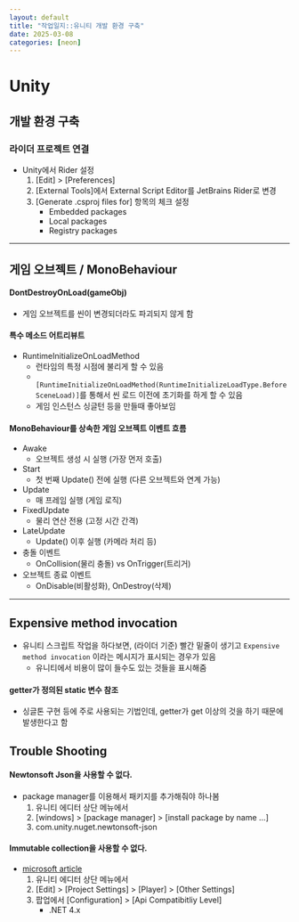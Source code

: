 ```yaml
---
layout: default
title: "작업일지::유니티 개발 환경 구축"
date: 2025-03-08
categories: [neon]
---
```


# Unity

## 개발 환경 구축
### 라이더 프로젝트 연결
- Unity에서 Rider 설정
    1. [Edit] > [Preferences]
    2. [External Tools]에서 External Script Editor를 JetBrains Rider로 변경
    3. [Generate .csproj files for] 항목의 체크 설정
        - Embedded packages
        - Local packages
        - Registry packages

---

## 게임 오브젝트 / MonoBehaviour
#### DontDestroyOnLoad(gameObj)
- 게임 오브젝트를 씬이 변경되더라도 파괴되지 않게 함

#### 특수 메소드 어트리뷰트
- RuntimeInitializeOnLoadMethod
    - 런타임의 특정 시점에 불리게 할 수 있음
    - ` [RuntimeInitializeOnLoadMethod(RuntimeInitializeLoadType.BeforeSceneLoad)]`를 통해서 씬 로드 이전에 초기화를 하게 할 수 있음
    - 게임 인스턴스 싱글턴 등을 만들때 좋아보임

#### MonoBehaviour를 상속한 게임 오브젝트 이벤트 흐름
- Awake
    - 오브젝트 생성 시 실행 (가장 먼저 호출)
- Start
    - 첫 번째 Update() 전에 실행 (다른 오브젝트와 연계 가능)
- Update
    - 매 프레임 실행 (게임 로직)
- FixedUpdate
    - 물리 연산 전용 (고정 시간 간격)
- LateUpdate
    - Update() 이후 실행 (카메라 처리 등)
- 충돌 이벤트
    - OnCollision(물리 충돌) vs OnTrigger(트리거)
- 오브젝트 종료 이벤트
    - OnDisable(비활성화), OnDestroy(삭제)

---

## Expensive method invocation
- 유니티 스크립트 작업을 하다보면, (라이더 기준) 빨간 밑줄이 생기고 `Expensive method invocation` 이라는 메시지가 표시되는 경우가 있음
    - 유니티에서 비용이 많이 들수도 있는 것들을 표시해줌

#### getter가 정의된 static 변수 참조
- 싱글톤 구현 등에 주로 사용되는 기법인데, getter가 get 이상의 것을 하기 때문에 발생한다고 함


## Trouble Shooting
#### Newtonsoft Json을 사용할 수 없다.
- package manager를 이용해서 패키지를 추가해줘야 하나봄
    1. 유니티 에디터 상단 메뉴에서
    2. [windows] > [package manager] > [install package by name …]
    3. com.unity.nuget.newtonsoft-json


#### Immutable collection을 사용할 수 없다.
- [microsoft article](https://learn.microsoft.com/en-us/visualstudio/gamedev/unity/unity-scripting-upgrade?view=vs-2019)
    1. 유니티 에디터 상단 메뉴에서
    2. [Edit] > [Project Settings] > [Player] > [Other Settings]
    3. 팝업에서 [Configuration] > [Api Compatibitliy Level]
        - .NET 4.x